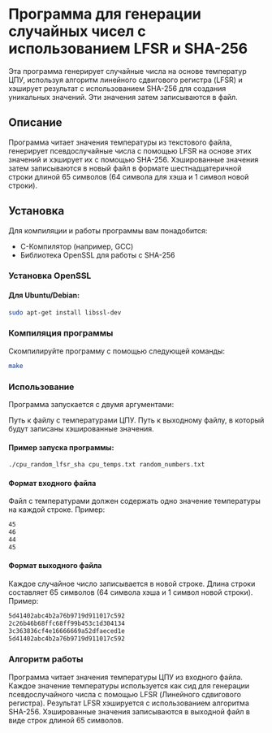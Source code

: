 # Программа для генерации случайных чисел с использованием LFSR и SHA-256

Эта программа генерирует случайные числа на основе температур ЦПУ, используя алгоритм линейного сдвигового регистра (LFSR) и хэширует результат с использованием SHA-256 для создания уникальных значений. Эти значения затем записываются в файл.

## Описание

Программа читает значения температуры из текстового файла, генерирует псевдослучайные числа с помощью LFSR на основе этих значений и хэширует их с помощью SHA-256. Хэшированные значения затем записываются в новый файл в формате шестнадцатеричной строки длиной 65 символов (64 символа для хэша и 1 символ новой строки).

## Установка

Для компиляции и работы программы вам понадобится:

- C-Компилятор (например, GCC)
- Библиотека OpenSSL для работы с SHA-256

### Установка OpenSSL

#### Для Ubuntu/Debian:
```bash
sudo apt-get install libssl-dev
```

### Компиляция программы
Скомпилируйте программу с помощью следующей команды:
```bash
make
```

### Использование
Программа запускается с двумя аргументами:

Путь к файлу с температурами ЦПУ.
Путь к выходному файлу, в который будут записаны хэшированные значения.
#### Пример запуска программы:

```bash
./cpu_random_lfsr_sha cpu_temps.txt random_numbers.txt
```
#### Формат входного файла
Файл с температурами должен содержать одно значение температуры на каждой строке. Пример:

```txt
45
46
44
45
```

#### Формат выходного файла
Каждое случайное число записывается в новой строке. Длина строки составляет 65 символов (64 символа хэша и 1 символ новой строки). Пример:

```txt
5d41402abc4b2a76b9719d911017c592
2c26b46b68ffc68ff99b453c1d304134
3c363836cf4e16666669a52dfaeced1e
5d41402abc4b2a76b9719d911017c592
```

### Алгоритм работы
Программа читает значения температуры ЦПУ из входного файла.
Каждое значение температуры используется как сид для генерации псевдослучайного числа с помощью LFSR (Линейного сдвигового регистра).
Результат LFSR хэшируется с использованием алгоритма SHA-256.
Хэшированные значения записываются в выходной файл в виде строк длиной 65 символов.
